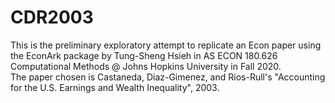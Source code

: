# CDR2003
This is the preliminary exploratory attempt to replicate an Econ paper using the EconArk package by Tung-Sheng Hsieh in AS ECON 180.626 Computational Methods @ Johns Hopkins University in Fall 2020.<br>
The paper chosen is Castaneda, Diaz-Gimenez, and Rios-Rull's "Accounting for the U.S. Earnings and Wealth Inequality", 2003.
